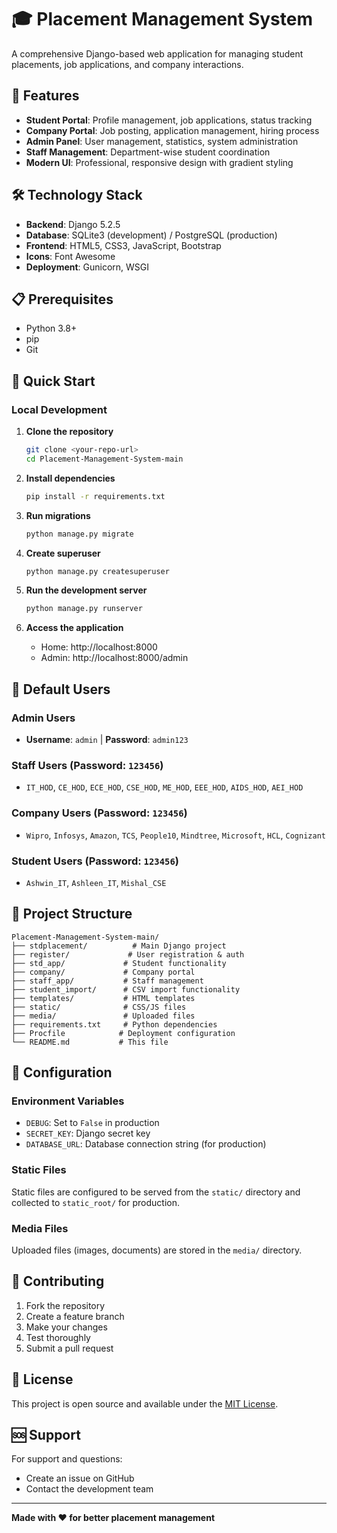 # 🎓 Placement Management System

A comprehensive Django-based web application for managing student placements, job applications, and company interactions.

## 🚀 Features

- **Student Portal**: Profile management, job applications, status tracking
- **Company Portal**: Job posting, application management, hiring process
- **Admin Panel**: User management, statistics, system administration
- **Staff Management**: Department-wise student coordination
- **Modern UI**: Professional, responsive design with gradient styling

## 🛠️ Technology Stack

- **Backend**: Django 5.2.5
- **Database**: SQLite3 (development) / PostgreSQL (production)
- **Frontend**: HTML5, CSS3, JavaScript, Bootstrap
- **Icons**: Font Awesome
- **Deployment**: Gunicorn, WSGI

## 📋 Prerequisites

- Python 3.8+
- pip
- Git

## 🚀 Quick Start

### Local Development

1. **Clone the repository**
   ```bash
   git clone <your-repo-url>
   cd Placement-Management-System-main
   ```

2. **Install dependencies**
   ```bash
   pip install -r requirements.txt
   ```

3. **Run migrations**
   ```bash
   python manage.py migrate
   ```

4. **Create superuser**
   ```bash
   python manage.py createsuperuser
   ```

5. **Run the development server**
   ```bash
   python manage.py runserver
   ```

6. **Access the application**
   - Home: http://localhost:8000
   - Admin: http://localhost:8000/admin

## 👥 Default Users

### Admin Users
- **Username**: `admin` | **Password**: `admin123`

### Staff Users (Password: `123456`)
- `IT_HOD`, `CE_HOD`, `ECE_HOD`, `CSE_HOD`, `ME_HOD`, `EEE_HOD`, `AIDS_HOD`, `AEI_HOD`

### Company Users (Password: `123456`)
- `Wipro`, `Infosys`, `Amazon`, `TCS`, `People10`, `Mindtree`, `Microsoft`, `HCL`, `Cognizant`

### Student Users (Password: `123456`)
- `Ashwin_IT`, `Ashleen_IT`, `Mishal_CSE`


## 📁 Project Structure

```
Placement-Management-System-main/
├── stdplacement/          # Main Django project
├── register/             # User registration & auth
├── std_app/             # Student functionality
├── company/             # Company portal
├── staff_app/           # Staff management
├── student_import/      # CSV import functionality
├── templates/           # HTML templates
├── static/              # CSS/JS files
├── media/               # Uploaded files
├── requirements.txt     # Python dependencies
├── Procfile            # Deployment configuration
└── README.md           # This file
```

## 🔧 Configuration

### Environment Variables

- `DEBUG`: Set to `False` in production
- `SECRET_KEY`: Django secret key
- `DATABASE_URL`: Database connection string (for production)

### Static Files

Static files are configured to be served from the `static/` directory and collected to `static_root/` for production.

### Media Files

Uploaded files (images, documents) are stored in the `media/` directory.

## 🤝 Contributing

1. Fork the repository
2. Create a feature branch
3. Make your changes
4. Test thoroughly
5. Submit a pull request

## 📄 License

This project is open source and available under the [MIT License](LICENSE).

## 🆘 Support

For support and questions:
- Create an issue on GitHub
- Contact the development team

---

**Made with ❤️ for better placement management**
